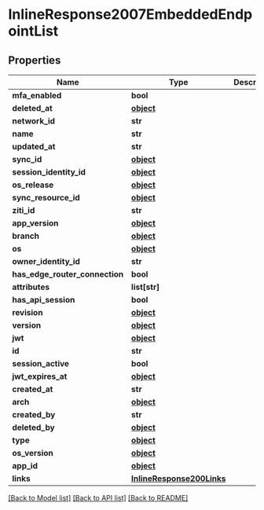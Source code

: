 # InlineResponse2007EmbeddedEndpointList

## Properties
Name | Type | Description | Notes
------------ | ------------- | ------------- | -------------
**mfa_enabled** | **bool** |  | 
**deleted_at** | [**object**](.md) |  | 
**network_id** | **str** |  | 
**name** | **str** |  | 
**updated_at** | **str** |  | 
**sync_id** | [**object**](.md) |  | 
**session_identity_id** | [**object**](.md) |  | 
**os_release** | [**object**](.md) |  | 
**sync_resource_id** | [**object**](.md) |  | 
**ziti_id** | **str** |  | 
**app_version** | [**object**](.md) |  | 
**branch** | [**object**](.md) |  | 
**os** | [**object**](.md) |  | 
**owner_identity_id** | **str** |  | 
**has_edge_router_connection** | **bool** |  | 
**attributes** | **list[str]** |  | 
**has_api_session** | **bool** |  | 
**revision** | [**object**](.md) |  | 
**version** | [**object**](.md) |  | 
**jwt** | [**object**](.md) |  | 
**id** | **str** |  | 
**session_active** | **bool** |  | 
**jwt_expires_at** | [**object**](.md) |  | 
**created_at** | **str** |  | 
**arch** | [**object**](.md) |  | 
**created_by** | **str** |  | 
**deleted_by** | [**object**](.md) |  | 
**type** | [**object**](.md) |  | 
**os_version** | [**object**](.md) |  | 
**app_id** | [**object**](.md) |  | 
**links** | [**InlineResponse200Links**](InlineResponse200Links.md) |  | 

[[Back to Model list]](../README.md#documentation-for-models) [[Back to API list]](../README.md#documentation-for-api-endpoints) [[Back to README]](../README.md)


